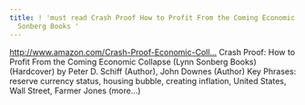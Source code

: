 ```yaml
---
title: ! 'must read Crash Proof How to Profit From the Coming Economic Collapse Lynn
  Sonberg Books '
---
```


<p><a href="http://www.amazon.com/Crash-Proof-Economic-Collapse-Sonberg/dp/0470043601">http://www.amazon.com/Crash-Proof-Economic-Coll...</a>
Crash Proof: How to Profit From the Coming Economic Collapse (Lynn Sonberg Books) (Hardcover)
by Peter D. Schiff (Author), John Downes (Author)
Key Phrases: reserve currency status, housing bubble, creating inflation, United States, Wall Street, Farmer Jones (more&#8230;)</p>
